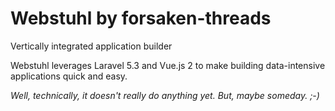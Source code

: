 # Webstuhl by forsaken-threads
Vertically integrated application builder

Webstuhl leverages Laravel 5.3 and Vue.js 2 to make building data-intensive applications quick and easy.

*Well, technically, it doesn't really do anything yet. But, maybe someday. ;-)*